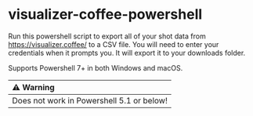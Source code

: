 # visualizer-coffee-powershell
Run this powershell script to export all of your shot data from https://visualizer.coffee/ to a CSV file. You will need to enter your credentials when it prompts you. It will export it to your downloads folder. 

Supports Powershell 7+ in both Windows and macOS.

| :warning: Warning          |
|:---------------------------|
| Does not work in Powershell 5.1 or below!      |
